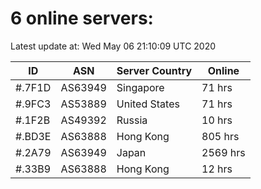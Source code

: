 # 6 online servers:

Latest update at: Wed May 06 21:10:09 UTC 2020

| ID | ASN | Server Country | Online |
| -- | --- | -------------- | ------ |
| #.7F1D | AS63949 | Singapore | 71 hrs |
| #.9FC3 | AS53889 | United States | 71 hrs |
| #.1F2B | AS49392 | Russia | 10 hrs |
| #.BD3E | AS63888 | Hong Kong | 805 hrs |
| #.2A79 | AS63949 | Japan | 2569 hrs |
| #.33B9 | AS63888 | Hong Kong | 12 hrs |

